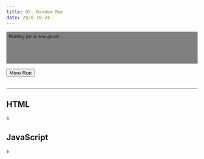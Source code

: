 ```yaml
---
title: 07. Random Ron
date: 2020-10-24
---
```


<div class="output-container">

  <style type="text/css">
    .quote-container {
      background-color: grey;
      padding: 5px;
      min-height: 74px;
    }

    .quote-output {
      text-align: left;
      font-family: cursive;
    }
  </style>

  <div class="quote-container">
    <blockquotev class="quote-output" aria-live="polite"><em>Waiting for a new quote...</em></blockquotev>
  </div>

  <p>
    <button class="fetch-button">More Ron</button>
  </p>

  <script>
 const fetchBtn = document.querySelector('.fetch-button');
    const quoteOutput = document.querySelector('.quote-output');

    function getQuote() {
      fetch('https://ron-swanson-quotes.herokuapp.com/v2/quotes').then(function (response) {
        if (response.ok) {
          return response.json()
        } else {
          return Promise.reject(response);
        }
      }).then(function (data) {
        renderQuote(data)
      }).catch(function (err) {
        console.log(err);
        return err;
      })
    }

    getQuote()

    function renderQuote(data) {
      quoteOutput.innerHTML = data[0];
    }


    fetchBtn.addEventListener('click', getQuote);
  </script>

</div>

<div class="html-container" style="border-top: .5px solid grey; margin-top: 30px;">

## HTML

```HTML
s
```

</div>
<div class="js-container">

## JavaScript

```JS
s
```

</dvi>
